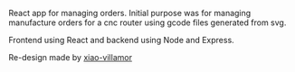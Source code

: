 React app for managing orders. Initial purpose was for managing manufacture orders for a cnc router using gcode files generated from svg. 

Frontend using React and backend using Node and Express.

Re-design made by [xiao-villamor](https://github.com/xiao-villamor)
